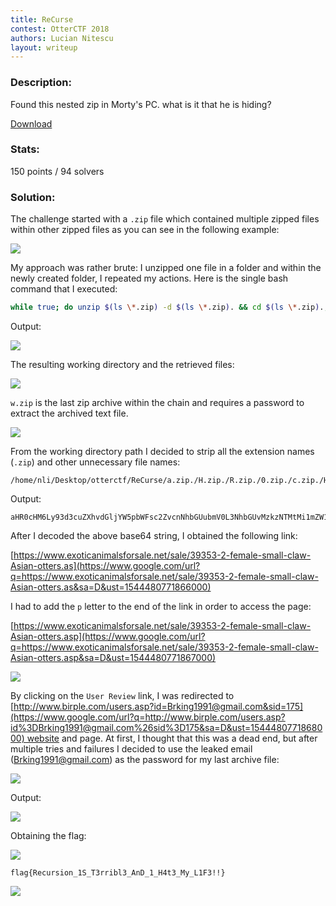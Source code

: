 ```yaml
---
title: ReCurse
contest: OtterCTF 2018
authors: Lucian Nitescu
layout: writeup
---
```


### Description:

Found this nested zip in Morty's PC. what is it that he is hiding?

[Download](https://nitesculucian.github.io/uploads/otter1/a.zip)

### Stats:

150 points / 94 solvers

### Solution:  

The challenge started with a ```.zip``` file which contained multiple zipped files within other zipped files as you can see in the following example:

![](https://nitesculucian.github.io/uploads/otter1/image6.png)

My approach was rather brute: I unzipped one file in a folder and within the newly created folder, I repeated my actions. Here is the single bash command that I executed:

```bash
while true; do unzip $(ls \*.zip) -d $(ls \*.zip). && cd $(ls \*.zip).; done
```

Output:

![](https://nitesculucian.github.io/uploads/otter1/image2.png)

The resulting working directory and the retrieved files:

![](https://nitesculucian.github.io/uploads/otter1/image8.png)

```w.zip``` is the last zip archive within the chain and requires a password to extract the archived text file.

![](https://nitesculucian.github.io/uploads/otter1/image5.png)

From the working directory path I decided to strip all the extension names (```.zip```) and other unnecessary file names:

```
/home/nli/Desktop/otterctf/ReCurse/a.zip./H.zip./R.zip./0.zip./c.zip./H.zip./M.zip./6.zip./L.zip./y.zip./9.zip./3.zip./d.zip./3.zip./c.zip./u.zip./Z.zip./X.zip./h.zip./v.zip./d.zip./G.zip./l.zip./j.zip./Y.zip./W.zip./5.zip./p.zip./b.zip./W.zip./F.zip./s.zip./c.zip./2.zip./Z.zip./v.zip./c.zip./n.zip./N.zip./h.zip./b.zip./G.zip./U.zip./u.zip./b.zip./m.zip./V.zip./0.zip./L.zip./3.zip./N.zip./h.zip./b.zip./G.zip./U.zip./v.zip./M.zip./z.zip./k.zip./z.zip./N.zip./T.zip./M.zip./t.zip./M.zip./i.zip./1.zip./m.zip./Z.zip./W.zip./1.zip./h.zip./b.zip./G.zip./U.zip./t.zip./c.zip./2.zip./1.zip./h.zip./b.zip./G.zip./w.zip./t.zip./Y.zip./2.zip./x.zip./h.zip./d.zip./y.zip./1.zip./B.zip./c.zip./2.zip./l.zip./h.zip./b.zip./i.zip./1.zip./v.zip./d.zip./H.zip./R.zip./l.zip./c.zip./n.zip./M.zip./u.zip./Y.zip./X.zip./N.zip.
```

Output:

```
aHR0cHM6Ly93d3cuZXhvdGljYW5pbWFsc2ZvcnNhbGUubmV0L3NhbGUvMzkzNTMtMi1mZW1hbGUtc21hbGwtY2xhdy1Bc2lhbi1vdHRlcnMuYXN
```

After I decoded the above base64 string, I obtained the following link:

[https://www.exoticanimalsforsale.net/sale/39353-2-female-small-claw-Asian-otters.as](https://www.google.com/url?q=https://www.exoticanimalsforsale.net/sale/39353-2-female-small-claw-Asian-otters.as&sa=D&ust=1544480771866000)

I had to add the ```p``` letter to the end of the link in order to access the page:

[https://www.exoticanimalsforsale.net/sale/39353-2-female-small-claw-Asian-otters.asp](https://www.google.com/url?q=https://www.exoticanimalsforsale.net/sale/39353-2-female-small-claw-Asian-otters.asp&sa=D&ust=1544480771867000)

![](https://nitesculucian.github.io/uploads/otter1/image9.png)

By clicking on the ```User Review``` link, I was redirected to [http://www.birple.com/users.asp?id=Brking1991@gmail.com&sid=175](https://www.google.com/url?q=http://www.birple.com/users.asp?id%3DBrking1991@gmail.com%26sid%3D175&sa=D&ust=1544480771868000) website and page. At first, I thought that this was a dead end, but after multiple tries and failures I decided to use the leaked email (Brking1991@gmail.com) as the password for my last archive file:

![](https://nitesculucian.github.io/uploads/otter1/image3.png)

Output:

![](https://nitesculucian.github.io/uploads/otter1/image1.png)

Obtaining the flag:

![](https://nitesculucian.github.io/uploads/otter1/image4.png)

```
flag{Recursion_1S_T3rribl3_AnD_1_H4t3_My_L1F3!!}
```

![](https://nitesculucian.github.io/uploads/otter1/image7.png)